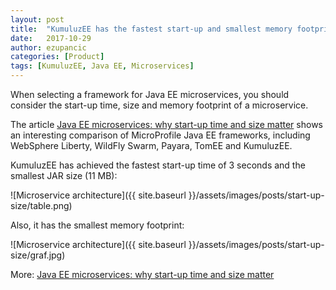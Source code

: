 ```yaml
---
layout: post
title:  "KumuluzEE has the fastest start-up and smallest memory footprint"
date:   2017-10-29
author: ezupancic
categories: [Product]
tags: [KumuluzEE, Java EE, Microservices]
---
```


When selecting a framework for Java EE microservices, you should consider the start-up time, size and memory footprint of a microservice. 

The article [Java EE microservices: why start-up time and size matter]( https://www.linkedin.com/pulse/java-ee-microservices-why-start-up-time-size-matters-matjaz-b-juric/) shows an interesting comparison of MicroProfile Java EE frameworks, including WebSphere Liberty, WildFly Swarm, Payara, TomEE and KumuluzEE.

KumuluzEE has achieved the fastest start-up time of 3 seconds and the smallest JAR size (11 MB):

![Microservice architecture]({{ site.baseurl }}/assets/images/posts/start-up-size/table.png)

Also, it has the smallest memory footprint:

![Microservice architecture]({{ site.baseurl }}/assets/images/posts/start-up-size/graf.jpg)

More: [Java EE microservices: why start-up time and size matter]( https://www.linkedin.com/pulse/java-ee-microservices-why-start-up-time-size-matters-matjaz-b-juric/) 
